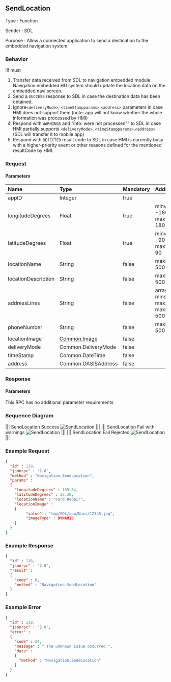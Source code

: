 ## SendLocation

Type
: Function

Sender
: SDL

Purpose
: Allow a connected application to send a destination to the embedded navigation system.

### Behavior

!!! must  
1.	 Transfer data received from SDL to navigation embedded module. Navigation embedded HU system should update the location data on the embedded navi screen.  
2.	Send a `SUCCESS` response to SDL in case the destination data has been obtained.
3.  Ignore`<deliveryMode>`, `<timeStampparams>`,`<address>` parameters  in case HMI does not support them  (note: app will not know whether the whole information was processed by HMI)
4.  Respond with `WARNINGS` and “info: were not processed”” to SDL in case HMI partially supports `<deliveryMode>`, `<timeStampparams>`,`<address>`(SDL will transfer it to mobile app)
5. Respond with `REJECTED` result code to SDL in case HMI is currently busy with a higher-priority event or other reasons defined for the mentioned resultCode by HMI.

### Request

#### Parameters

|Name|Type|Mandatory|Additional|
|:---|:---|:--------|:---------|
|appID|Integer|true||
|longitudeDegrees|Float|true|minvalue: -180<br>maxvalue: 180|
|latitudeDegrees|Float|true|minvalue: -90<br>maxvalue: 90|
|locationName|String|false|maxlength: 500|
|locationDescription|String|false|maxlength: 500|
|addressLines|String|false|array: true<br>minsize: 0<br>maxsize: 4<br>maxlength: 500|
|phoneNumber|String|false|maxlength: 500|
|locationImage|[Common.Image](../../common/structs/#image)|false||
|deliveryMode| Common.DeliveryMode|false||
|timeStamp| Common.DateTime|false||
|address| Common.OASISAddress|false||

### Response

#### Parameters

This RPC has no additional parameter requirements

### Sequence Diagram
|||
SendLocation Success
![SendLocation](./assets/SendLocationSuccess.jpg)
|||
|||
SendLocation Fail with warnings
![SendLocation](./assets/SendLocationFailWarning.jpg)
|||
|||
SendLocation Fail Rejected
![SendLocation](./assets/SendLocationFailRejected.jpg)
|||

### Example Request

```json
{
  "id" : 138,
  "jsonrpc" : "2.0",
  "method" : "Navigation.SendLocation",
  "params" :
  {
    "longitudeDegrees" : 139.34,
    "latitudeDegrees" : 35.36,
    "locationName" : "Ford Repair",
    "locationImage" :
    {
         "value" : "tmp/SDL/app/Navi/12345.jpg",
         "imageType" : DYNAMIC
    }
  }
}
```
### Example Response

```json
{
  "id" : 138,
  "jsonrpc" : "2.0",
  "result" :
  {
    "code" : 0,
    "method" : "Navigation.SendLocation"
  }
}
```

### Example Error

```json
{
  "id" : 138,
  "jsonrpc" : "2.0",
  "error" :
  {
    "code" : 22,
    "message" : " The unknown issue occurred ",
    "data" :
    {
      "method" : "Navigation.SendLocation"
    }
  }
}
```
